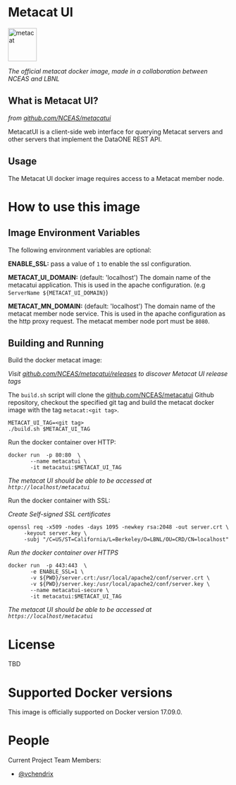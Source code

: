 # Metacat UI
<img src="https://knb.ecoinformatics.org/knb/docs/_images/metacat-logo-darkgray.png" 
alt="metacat" height="75" width="65"/>

*The official metacat docker image, made in a collaboration between NCEAS and LBNL*

## What is Metacat UI?

*from [github.com/NCEAS/metacatui](https://github.com/NCEAS/metacatui)*

MetacatUI is a client-side web interface for querying Metacat servers and other servers 
that implement the DataONE REST API.

## Usage
The Metacat UI docker image requires access to a Metacat member node.


# How to use this image

## Image Environment Variables
The following environment variables are optional:

**ENABLE_SSL:** pass a value of `1` to enable the ssl configuration.

**METACAT_UI_DOMAIN:** (default: 'localhost') The domain name of the 
metacatui application. This is used in the apache configuration. 
(e.g `ServerName ${METACAT_UI_DOMAIN}`)

**METACAT_MN_DOMAIN:** (default: 'localhost') The domain name of the 
metacat member node service. This is used in the apache configuration
as the http proxy request.  The metacat member node port must be `8080`.


## Building and Running 
Build the docker metacat image:

*Visit [github.com/NCEAS/metacatui/releases](https://github.com/NCEAS/metacatui/releases) to discover 
Metacat UI release tags*

The `build.sh` script will clone the [github.com/NCEAS/metacatui](https://github.com/NCEAS/metacatui) Github
repository, checkout the specified git tag and build the metacat docker image with the tag `metacat:<git tag>`.

    METACAT_UI_TAG=<git tag>
    ./build.sh $METACAT_UI_TAG
    
Run the docker container over HTTP:
    
    docker run  -p 80:80  \
           --name metacatui \
           -it metacatui:$METACAT_UI_TAG
           
*The metacat UI should be able to be accessed at `http://localhost/metacatui`*
           
Run the docker container with SSL:
  
*Create Self-signed SSL certificates*

    openssl req -x509 -nodes -days 1095 -newkey rsa:2048 -out server.crt \
         -keyout server.key \
         -subj "/C=US/ST=California/L=Berkeley/O=LBNL/OU=CRD/CN=localhost"


*Run the docker container over HTTPS*
    
    docker run  -p 443:443  \
           -e ENABLE_SSL=1 \
           -v ${PWD}/server.crt:/usr/local/apache2/conf/server.crt \
           -v ${PWD}/server.key:/usr/local/apache2/conf/server.key \
           --name metacatui-secure \
           -it metacatui:$METACAT_UI_TAG         


*The metacat UI should be able to be accessed at `https://localhost/metacatui`*


# License

TBD

# Supported Docker versions

This image is officially supported on Docker version 17.09.0.


# People

Current Project Team Members:

 * [@vchendrix](https://github.com/vchendrix)
